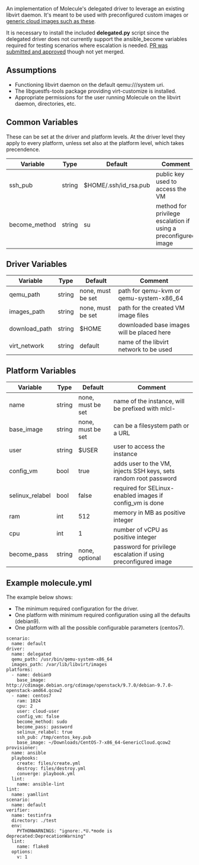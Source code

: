 An implementation of Molecule's delegated driver to leverage an existing libvirt daemon. It's meant to be used with preconfigured  custom images or [generic cloud images such as these](https://docs.openstack.org/image-guide/obtain-images.html).

It is necessary to install the included **delegated.py** script since the delegated driver does not currently support the ansible_become variables required for testing scenarios where escalation is needed. [PR was submitted and approved](https://github.com/ansible/molecule/pull/1738) though not yet merged.


Assumptions
-----------

- Functioning libvirt daemon on the default qemu:///system uri.
- The libguestfs-tools package providing virt-customize is installed.
- Appropriate permissions for the user running Molecule on the libvirt daemon, directories, etc.


Common Variables
-----------------

These can be set at the driver and platform levels. At the driver level they apply to every platform, unless set also at the platform level, which takes precendence.

| Variable      | Type   | Default                 | Comment                                                        |
|---------------|--------|-------------------------|----------------------------------------------------------------|
| ssh_pub       | string | $HOME/.ssh/id_rsa.pub   | public key used to access the VM                               |
| become_method | string | su                      | method for privilege escalation if using a preconfigured image |


Driver Variables
----------------

| Variable      | Type   | Default           | Comment                                    |
|---------------|--------|-------------------|--------------------------------------------|
| qemu_path     | string | none, must be set | path for qemu-kvm or qemu-system-x86_64    |
| images_path   | string | none, must be set | path for the created VM image files        |
| download_path | string | $HOME             | downloaded base images will be placed here |
| virt_network  | string | default           | name of the libvirt network to be used     |


Platform Variables
------------------

| Variable        | Type   | Default           | Comment                                                          |
|-----------------|--------|-------------------|------------------------------------------------------------------|
| name            | string | none, must be set | name of the instance, will be prefixed with mlcl-                |
| base_image      | string | none, must be set | can be a filesystem path or a URL                                |
| user            | string | $USER             | user to access the instance                                      |
| config_vm       | bool   | true              | adds user to the VM, injects SSH keys, sets random root password |
| selinux_relabel | bool   | false             | required for SELinux-enabled images if config_vm is done         | 
| ram             | int    | 512               | memory in MB as positive integer                                 |
| cpu             | int    | 1                 | number of vCPU as positive integer                               |
| become_pass     | string | none, optional    | password for privilege escalation if using preconfigured image   |


Example molecule.yml
--------------------

The example below shows:

- The minimum required configuration for the driver.
- One platform with minimum required configuration using all the defaults (debian9).
- One platform with all the possible configurable parameters (centos7).

```
scenario:
  name: default
driver:
  name: delegated
  qemu_path: /usr/bin/qemu-system-x86_64  
  images_path: /var/lib/libvirt/images
platforms:
  - name: debian9
    base_image: http://cdimage.debian.org/cdimage/openstack/9.7.0/debian-9.7.0-openstack-amd64.qcow2
  - name: centos7
    ram: 1024
    cpu: 2
    user: cloud-user
    config_vm: false
    become_method: sudo
    become_pass: password
    selinux_relabel: true
    ssh_pub: /tmp/centos_key.pub
    base_image: ~/Downloads/CentOS-7-x86_64-GenericCloud.qcow2
provisioner:
  name: ansible
  playbooks:
    create: files/create.yml
    destroy: files/destroy.yml
    converge: playbook.yml
  lint:
    name: ansible-lint
lint:
  name: yamllint
scenario:
  name: default
verifier:
  name: testinfra
  directory: ./test
  env:
    PYTHONWARNINGS: "ignore:.*U.*mode is deprecated:DeprecationWarning"
  lint:
    name: flake8
  options:
    v: 1
```

